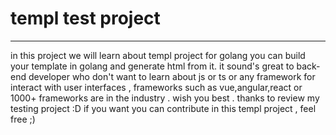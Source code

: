 # templ test project
----------
in this project we will learn about templ project for golang
you can build your template in golang and generate html from it.
it sound's great to back-end developer who don't want to learn about js or ts or any framework 
for interact with user interfaces , frameworks such as vue,angular,react or 1000+ frameworks 
are in the industry .
wish you best . thanks to review my testing project :D
if you want you can contribute in this templ project , feel free ;)